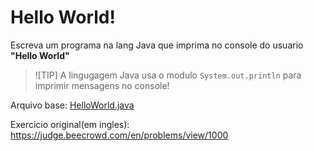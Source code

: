 # Hello World!
Escreva um programa na lang Java que imprima no console do usuario <strong>"Hello World"</strong>

> ![TIP]
> A lingugagem Java usa o modulo ``System.out.println`` para imprimir mensagens no console!

Arquivo base: [HelloWorld.java](./1000_HelloWorld.java)

Exercicio original(em ingles): https://judge.beecrowd.com/en/problems/view/1000